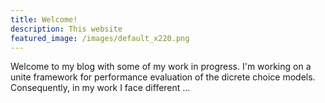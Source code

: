```yaml
---
title: Welcome!
description: This website 
featured_image: /images/default_x220.png
---
```


Welcome to my blog with some of my work in progress. 
I'm working on a unite framework for performance evaluation of the dicrete choice models. 
Consequently, in my work I face different ...
